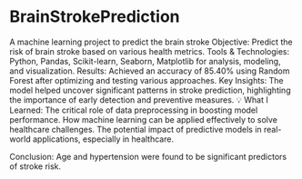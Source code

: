 # BrainStrokePrediction
A machine learning project to predict the brain stroke
Objective: Predict the risk of brain stroke based on various health metrics.
Tools & Technologies: Python, Pandas, Scikit-learn, Seaborn, Matplotlib for analysis, modeling, and visualization.
Results: Achieved an accuracy of 85.40% using Random Forest after optimizing and testing various approaches.
Key Insights: The model helped uncover significant patterns in stroke prediction, highlighting the importance of early detection and preventive measures.
💡 What I Learned:
The critical role of data preprocessing in boosting model performance.
How machine learning can be applied effectively to solve healthcare challenges.
The potential impact of predictive models in real-world applications, especially in healthcare.

Conclusion:
 Age and hypertension were found to be significant predictors of stroke risk.
